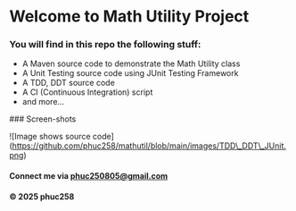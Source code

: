 # Welcome to Math Utility Project

### You will find in this repo the following stuff:

* A Maven source code to demonstrate the Math Utility class
* A Unit Testing source code using JUnit Testing Framework
* A TDD, DDT source code
* A CI (Continuous Integration) script
* and more...



\### Screen-shots

!\[Image shows source code](https://github.com/phuc258/mathutil/blob/main/images/TDD\_DDT\_JUnit.png)



#### Connect me via phuc250805@gmail.com

#### © 2025 phuc258

